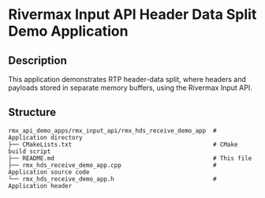 # Rivermax Input API Header Data Split Demo Application

## Description

This application demonstrates RTP header-data split, where headers and payloads stored in separate memory buffers, using the Rivermax Input API.

## Structure

```
rmx_api_demo_apps/rmx_input_api/rmx_hds_receive_demo_app  # Application directory
├── CMakeLists.txt                                        # CMake build script
├── README.md                                             # This file
├── rmx_hds_receive_demo_app.cpp                          # Application source code
└── rmx_hds_receive_demo_app.h                            # Application header
```
